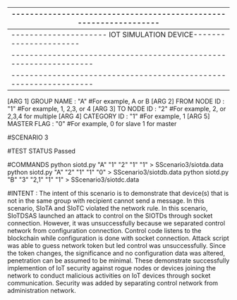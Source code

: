 |-----------------------------------------------------------------|
|-----------------------------------------------------------------|
|--------------------- IOT SIMULATION DEVICE----------------------|
|-----------------------------------------------------------------|
|-----------------------------------------------------------------|
[ARG 1] GROUP NAME      : "A"  #For example, A or B
[ARG 2] FROM NODE ID    : "1"  #For example, 1, 2,3, or 4
[ARG 3] TO NODE ID      : "2"  #For example, 2, or 2,3,4 for multiple
[ARG 4] CATEGORY ID     : "1"  #For example, 1
[ARG 5] MASTER FLAG     : "0"  #For example, 0 for slave 1 for master

#SCENARIO 
3

#TEST STATUS
Passed

#COMMANDS
python siotd.py "A" "1" "2" "1" "1" > SScenario3/siotda.data
python siotd.py "A" "2" "1" "1" "0" > SScenario3/siotdb.data
python siotd.py "B" "3" "2,1" "1" "1" > SScenario3/siotdc.data


#INTENT : 
The intent of this scenario is to demonstrate that device(s) that is not in the
same group with recipient cannot send a message. In this scenario, SIoTA and SIoTC 
violated the network rule. In this scenario, SIoTDSAS launched an attack to control 
on the SIOTDs through socket connection. However, it was unsuccessfully because
we separated control network from configuration connection. Control code listens to the
blockchain while configuration is done with socket connection. Attack script was able to
guess network token but led control was unsuccessfully. Since the token changes, 
the significance and no configuration data was altered,  penetration can be assumed 
to be minimal. These demonstrate successfully implemention
of IoT security against rogue nodes or devices joining the network to conduct malicious
activities on IoT devices through socket communication. Security was added by separating
control network from administration network.



